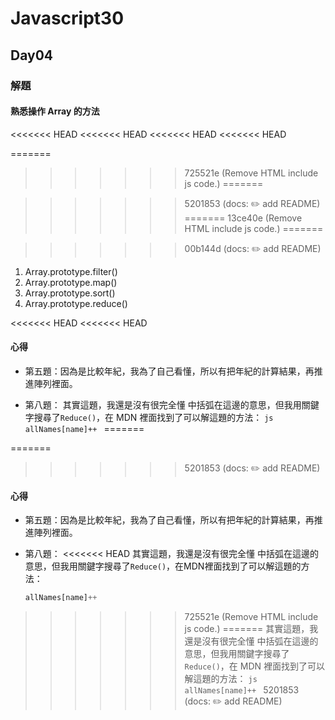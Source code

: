 # Javascript30

## Day04

### 解題

#### 熟悉操作 Array 的方法
<<<<<<< HEAD
<<<<<<< HEAD
<<<<<<< HEAD
<<<<<<< HEAD

=======
>>>>>>> 725521e (Remove HTML include js code.)
=======

>>>>>>> 5201853 (docs: ✏️ add README)
=======
>>>>>>> 13ce40e (Remove HTML include js code.)
=======

>>>>>>> 00b144d (docs: ✏️ add README)
1. Array.prototype.filter()
2. Array.prototype.map()
3. Array.prototype.sort()
4. Array.prototype.reduce()

<<<<<<< HEAD
<<<<<<< HEAD
#### 心得

- 第五題：因為是比較年紀，我為了自己看懂，所以有把年紀的計算結果，再推進陣列裡面。

- 第八題：
  其實這題，我還是沒有很完全懂
  中括弧在這邊的意思，但我用關鍵字搜尋了`Reduce()`，在 MDN 裡面找到了可以解這題的方法：
  `js allNames[name]++ `
=======

=======
>>>>>>> 5201853 (docs: ✏️ add README)
#### 心得

- 第五題：因為是比較年紀，我為了自己看懂，所以有把年紀的計算結果，再推進陣列裡面。

- 第八題：
<<<<<<< HEAD
其實這題，我還是沒有很完全懂
中括弧在這邊的意思，但我用關鍵字搜尋了`Reduce()`，在MDN裡面找到了可以解這題的方法：
    ```js 
    allNames[name]++
    ```
>>>>>>> 725521e (Remove HTML include js code.)
=======
  其實這題，我還是沒有很完全懂
  中括弧在這邊的意思，但我用關鍵字搜尋了`Reduce()`，在 MDN 裡面找到了可以解這題的方法：
  `js allNames[name]++ `
>>>>>>> 5201853 (docs: ✏️ add README)
